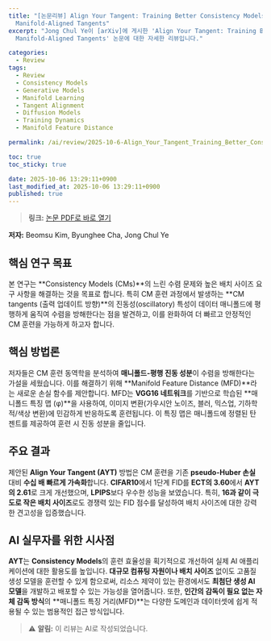 ```yaml
---
title: "[논문리뷰] Align Your Tangent: Training Better Consistency Models via
  Manifold-Aligned Tangents"
excerpt: "Jong Chul Ye이 [arXiv]에 게시한 'Align Your Tangent: Training Better Consistency Models via
  Manifold-Aligned Tangents' 논문에 대한 자세한 리뷰입니다."

categories:
  - Review
tags:
  - Review
  - Consistency Models
  - Generative Models
  - Manifold Learning
  - Tangent Alignment
  - Diffusion Models
  - Training Dynamics
  - Manifold Feature Distance

permalink: /ai/review/2025-10-6-Align_Your_Tangent_Training_Better_Consistency_Models_via_Manifold-Aligned_Tangents/

toc: true
toc_sticky: true

date: 2025-10-06 13:29:11+0900
last_modified_at: 2025-10-06 13:29:11+0900
published: true
---
```

> **링크:** [논문 PDF로 바로 열기](https://arxiv.org/abs/2510.00658)

**저자:** Beomsu Kim, Byunghee Cha, Jong Chul Ye



## 핵심 연구 목표
본 연구는 **Consistency Models (CMs)**의 느린 수렴 문제와 높은 배치 사이즈 요구 사항을 해결하는 것을 목표로 합니다. 특히 CM 훈련 과정에서 발생하는 **CM tangents (출력 업데이트 방향)**의 진동성(oscillatory) 특성이 데이터 매니폴드에 평행하게 움직여 수렴을 방해한다는 점을 발견하고, 이를 완화하여 더 빠르고 안정적인 CM 훈련을 가능하게 하고자 합니다.

## 핵심 방법론
저자들은 CM 훈련 동역학을 분석하여 **매니폴드-평행 진동 성분**이 수렴을 방해한다는 가설을 세웠습니다. 이를 해결하기 위해 **Manifold Feature Distance (MFD)**라는 새로운 손실 함수를 제안합니다. MFD는 **VGG16 네트워크**를 기반으로 학습된 **매니폴드 특징 맵 (φ)**을 사용하여, 이미지 변환(가우시안 노이즈, 블러, 믹스업, 기하학적/색상 변환)에 민감하게 반응하도록 훈련됩니다. 이 특징 맵은 매니폴드에 정렬된 탄젠트를 제공하여 훈련 시 진동 성분을 줄입니다.

## 주요 결과
제안된 **Align Your Tangent (AYT)** 방법은 CM 훈련을 기존 **pseudo-Huber 손실** 대비 **수십 배 빠르게 가속화**합니다. **CIFAR10**에서 1단계 FID를 **ECT의 3.60**에서 **AYT의 2.61**로 크게 개선했으며, **LPIPS**보다 우수한 성능을 보였습니다. 특히, **16과 같이 극도로 작은 배치 사이즈**로도 경쟁력 있는 FID 점수를 달성하여 배치 사이즈에 대한 강력한 견고성을 입증했습니다.

## AI 실무자를 위한 시사점
**AYT**는 **Consistency Models**의 훈련 효율성을 획기적으로 개선하여 실제 AI 애플리케이션에 대한 활용도를 높입니다. **대규모 컴퓨팅 자원이나 배치 사이즈** 없이도 고품질 생성 모델을 훈련할 수 있게 함으로써, 리소스 제약이 있는 환경에서도 **최첨단 생성 AI 모델**을 개발하고 배포할 수 있는 가능성을 열어줍니다. 또한, **인간의 감독이 필요 없는 자체 감독 방식**의 **매니폴드 특징 거리(MFD)**는 다양한 도메인과 데이터셋에 쉽게 적용될 수 있는 범용적인 접근 방식입니다.

> ⚠️ **알림:** 이 리뷰는 AI로 작성되었습니다.